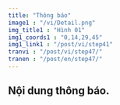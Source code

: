 ```yaml
---
title: "Thông báo"
image1 : "/vi/Detail.png"
img_title1 : "Hình 01"
img1_coords1 : "0,14,29,45"
img1_link1 : "/post/vi/step41"
tranvi : "/post/vi/step47/"
tranen : "/post/en/step47/"
---
```

Nội dung thông báo.
---